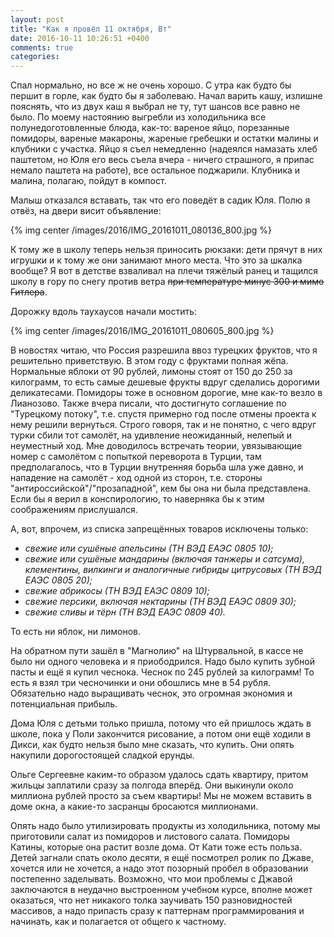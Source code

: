 ```yaml
---
layout: post
title: "Как я провёл 11 октября, Вт"
date: 2016-10-11 10:26:51 +0400
comments: true
categories: 
---
```

Спал нормально, но все ж не очень хорошо. С утра как будто бы першит в горле, как будто бы я заболеваю. Начал варить кашу, излишне пояснять, что из двух каш я выбрал не ту, тут шансов все равно не было. По моему настоянию выгребли из холодильника все полунедоготовленные блюда, как-то: вареное яйцо, порезанные помидоры, вареные макароны, жареные гребешки и остатки малины и клубники с участка. Яйцо я съел немедленно (надеялся намазать хлеб паштетом, но Юля его весь съела вчера - ничего страшного, я припас немало паштета на работе), все остальное поджарили. Клубника и малина, полагаю, пойдут в компост.

Малыш отказался вставать, так что его поведёт в садик Юля. Полю я отвёз, на двери висит объявление:

{% img center /images/2016/IMG_20161011_080136_800.jpg %}

К тому же в школу теперь нельзя приносить рюкзаки: дети прячут в них игрушки и к тому же они занимают много места. Что это за шкалка вообще? Я вот в детстве взваливал на плечи тяжёлый ранец и тащился школу в гору по снегу против ветра ~~при температуре минус 300 и мимо Гитлера~~.

Дорожку вдоль таухаусов начали мостить:

{% img center /images/2016/IMG_20161011_080605_800.jpg %}

В новостях читаю, что Россия разрешила ввоз турецких фруктов, что я решительно приветствую. В этом году с фруктами полная жёпа. Нормальные яблоки от 90 рублей, лимоны стоят от 150 до 250 за килограмм, то есть самые дешевые фрукты вдруг сделались дорогими деликатесами. Помидоры тоже в основном дорогие, мне как-то везло в Лианозово. Также вчера писали, что достигнуто соглашение по "Турецкому потоку", т.е. спустя примерно год после отмены проекта к нему решили вернуться. Строго говоря, так и не понятно, с чего вдруг турки сбили тот самолёт, на удивление неожиданный, нелепый и неуместный ход. Мне доводилось встречать теории, увязывающие номер с самолётом с попыткой переворота в Турции, там предполагалось, что в Турции внутренняя борьба шла уже давно, и нападение на самолёт - ход одной из сторон, т.е. стороны "антироссийской"/"прозападной", кем бы она ни была представлена. Если бы я верил в конспирологию, то наверняка бы к этим соображениям прислушался. 

А, вот, впрочем, из списка запрещённых товаров исключены только:

- *свежие или сушёные апельсины (ТН ВЭД ЕАЭС 0805 10);*
- *свежие или сушёные мандарины (включая танжеры и сатсума), клементины, вилкинги и аналогичные гибриды цитрусовых (ТН ВЭД ЕАЭС 0805 20);*
- *свежие абрикосы (ТН ВЭД ЕАЭС 0809 10);*
- *свежие персики, включая нектарины (ТН ВЭД ЕАЭС 0809 30);*
- *свежие сливы и тёрн (ТН ВЭД ЕАЭС 0809 40).*

То есть ни яблок, ни лимонов.

На обратном пути зашёл в "Магнолию" на Штурвальной, в кассе не было ни одного человека и я приободрился. Надо было купить зубной пасты и ещё я купил чеснока. Чеснок по 245 рублей за килограмм! То есть я взял три чесночинки и они обошлись мне в 54 рубля. Обязательно надо выращивать чеснок, это огромная экономия и потенциальная прибыль.

Дома Юля с детьми только пришла, потому что ей пришлось ждать в школе, пока у Поли закончится рисование, а потом они ещё ходили в Дикси, как будто нельзя было мне сказать, что купить. Они опять накупили дорогостоящей сладкой ерунды. 

Ольге Сергеевне каким-то образом удалось сдать квартиру, притом жильцы заплатили сразу за полгода вперёд. Они выкинули около миллиона рублей просто за съем квартиры! Мы не можем вставить в доме окна, а какие-то засранцы бросаются миллионами.

Опять надо было утилизировать продукты из холодильника, потому мы приготовили салат из помидоров и листового салата. Помидоры Катины, которые она растит возле дома. От Кати тоже есть польза. Детей загнали спать около десяти, я ещё посмотрел ролик по Джаве, хочется или не хочется, а надо этот позорный пробел в образовании постепенно заделывать. Возможно, что мои проблемы с Джавой заключаются в неудачно выстроенном учебном курсе, вполне может оказаться, что нет никакого толка заучивать 150 разновидностей массивов, а надо припасть сразу к паттернам программирования и начинать, как и полагается от общего к частному.
